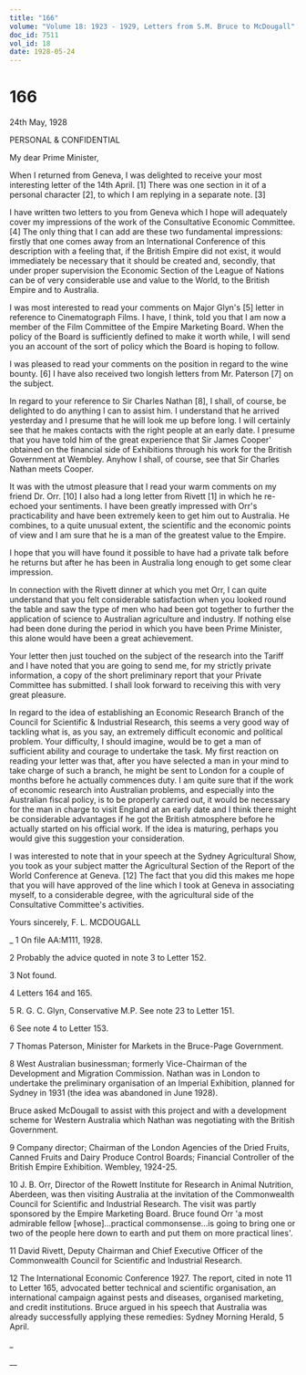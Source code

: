 ```yaml
---
title: "166"
volume: "Volume 18: 1923 - 1929, Letters from S.M. Bruce to McDougall"
doc_id: 7511
vol_id: 18
date: 1928-05-24
---
```


# 166

24th May, 1928

PERSONAL &amp; CONFIDENTIAL

My dear Prime Minister,

When I returned from Geneva, I was delighted to receive your most interesting letter of the 14th April. [1] There was one section in it of a personal character [2], to which I am replying in a separate note. [3]

I have written two letters to you from Geneva which I hope will adequately cover my impressions of the work of the Consultative Economic Committee. [4] The only thing that I can add are these two fundamental impressions: firstly that one comes away from an International Conference of this description with a feeling that, if the British Empire did not exist, it would immediately be necessary that it should be created and, secondly, that under proper supervision the Economic Section of the League of Nations can be of very considerable use and value to the World, to the British Empire and to Australia.

I was most interested to read your comments on Major Glyn's [5] letter in reference to Cinematograph Films. I have, I think, told you that I am now a member of the Film Committee of the Empire Marketing Board. When the policy of the Board is sufficiently defined to make it worth while, I will send you an account of the sort of policy which the Board is hoping to follow.

I was pleased to read your comments on the position in regard to the wine bounty. [6] I have also received two longish letters from Mr. Paterson [7] on the subject.

In regard to your reference to Sir Charles Nathan [8], I shall, of course, be delighted to do anything I can to assist him. I understand that he arrived yesterday and I presume that he will look me up before long. I will certainly see that he makes contacts with the right people at an early date. I presume that you have told him of the great experience that Sir James Cooper' obtained on the financial side of Exhibitions through his work for the British Government at Wembley. Anyhow I shall, of course, see that Sir Charles Nathan meets Cooper.

It was with the utmost pleasure that I read your warm comments on my friend Dr. Orr. [10] I also had a long letter from Rivett [1] in which he re-echoed your sentiments. I have been greatly impressed with Orr's practicability and have been extremely keen to get him out to Australia. He combines, to a quite unusual extent, the scientific and the economic points of view and I am sure that he is a man of the greatest value to the Empire.

I hope that you will have found it possible to have had a private talk before he returns but after he has been in Australia long enough to get some clear impression.

In connection with the Rivett dinner at which you met Orr, I can quite understand that you felt considerable satisfaction when you looked round the table and saw the type of men who had been got together to further the application of science to Australian agriculture and industry. If nothing else had been done during the period in which you have been Prime Minister, this alone would have been a great achievement.

Your letter then just touched on the subject of the research into the Tariff and I have noted that you are going to send me, for my strictly private information, a copy of the short preliminary report that your Private Committee has submitted. I shall look forward to receiving this with very great pleasure.

In regard to the idea of establishing an Economic Research Branch of the Council for Scientific &amp; Industrial Research, this seems a very good way of tackling what is, as you say, an extremely difficult economic and political problem. Your difficulty, I should imagine, would be to get a man of sufficient ability and courage to undertake the task. My first reaction on reading your letter was that, after you have selected a man in your mind to take charge of such a branch, he might be sent to London for a couple of months before he actually commences duty. I am quite sure that if the work of economic research into Australian problems, and especially into the Australian fiscal policy, is to be properly carried out, it would be necessary for the man in charge to visit England at an early date and I think there might be considerable advantages if he got the British atmosphere before he actually started on his official work. If the idea is maturing, perhaps you would give this suggestion your consideration.

I was interested to note that in your speech at the Sydney Agricultural Show, you took as your subject matter the Agricultural Section of the Report of the World Conference at Geneva. [12] The fact that you did this makes me hope that you will have approved of the line which I took at Geneva in associating myself, to a considerable degree, with the agricultural side of the Consultative Committee's activities.

Yours sincerely, F. L. MCDOUGALL 

_ 1 On file AA:M111, 1928.

2 Probably the advice quoted in note 3 to Letter 152.

3 Not found.

4 Letters 164 and 165.

5 R. G. C. Glyn, Conservative M.P. See note 23 to Letter 151.

6 See note 4 to Letter 153.

7 Thomas Paterson, Minister for Markets in the Bruce-Page Government.

8 West Australian businessman; formerly Vice-Chairman of the Development and Migration Commission. Nathan was in London to undertake the preliminary organisation of an Imperial Exhibition, planned for Sydney in 1931 (the idea was abandoned in June 1928).

Bruce asked McDougall to assist with this project and with a development scheme for Western Australia which Nathan was negotiating with the British Government.

9 Company director; Chairman of the London Agencies of the Dried Fruits, Canned Fruits and Dairy Produce Control Boards; Financial Controller of the British Empire Exhibition. Wembley, 1924-25.

10 J. B. Orr, Director of the Rowett Institute for Research in Animal Nutrition, Aberdeen, was then visiting Australia at the invitation of the Commonwealth Council for Scientific and Industrial Research. The visit was partly sponsored by the Empire Marketing Board. Bruce found Orr 'a most admirable fellow [whose]...practical commonsense...is going to bring one or two of the people here down to earth and put them on more practical lines'.

11 David Rivett, Deputy Chairman and Chief Executive Officer of the Commonwealth Council for Scientific and Industrial Research.

12 The International Economic Conference 1927. The report, cited in note 11 to Letter 165, advocated better technical and scientific organisation, an international campaign against pests and diseases, organised marketing, and credit institutions. Bruce argued in his speech that Australia was already successfully applying these remedies: Sydney Morning Herald, 5 April.

_

__
